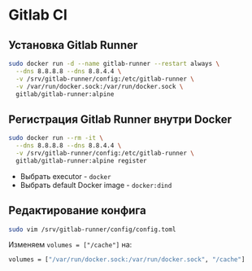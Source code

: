 # Gitlab CI

## Установка Gitlab Runner
```bash
sudo docker run -d --name gitlab-runner --restart always \
  --dns 8.8.8.8 --dns 8.8.4.4 \
  -v /srv/gitlab-runner/config:/etc/gitlab-runner \
  -v /var/run/docker.sock:/var/run/docker.sock \
  gitlab/gitlab-runner:alpine
```

## Регистрация Gitlab Runner внутри Docker
```bash
sudo docker run --rm -it \
  --dns 8.8.8.8 --dns 8.8.4.4 \
  -v /srv/gitlab-runner/config:/etc/gitlab-runner \
  gitlab/gitlab-runner:alpine register
```
- Выбрать executor - `docker`
- Выбрать default Docker image - `docker:dind`

## Редактирование конфига
```bash
sudo vim /srv/gitlab-runner/config/config.toml
```
Изменяем `volumes = ["/cache"]` на:
```bash
volumes = ["/var/run/docker.sock:/var/run/docker.sock", "/cache"]
```